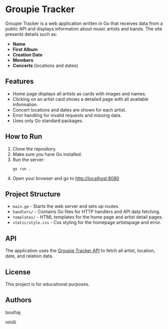 # Groupie Tracker

Groupie Tracker is a web application written in Go that receives data from a public API and displays information about music artists and bands. The site presents details such as:

- **Name**
- **First Album**
- **Creation Date**
- **Members**
- **Concerts** (locations and dates)

## Features

- Home page displays all artists as cards with images and names.
- Clicking on an artist card shows a detailed page with all available information.
- Concert locations and dates are shown for each artist.
- Error handling for invalid requests and missing data.
- Uses only Go standard packages.

## How to Run

1. Clone the repository.
2. Make sure you have Go installed.
3. Run the server:
   ```
   go run .
   ```
4. Open your browser and go to [http://localhost:8080](http://localhost:8080)

## Project Structure

- `main.go` - Starts the web server and sets up routes.
- `handlers/` - Contains Go files for HTTP handlers and API data fetching.
- `templates/` - HTML templates for the home page and artist detail pages.
- `static/style.css` - Css styling for the homepage artistspage and error. 

## API

The application uses the [Groupie Tracker API](https://groupietrackers.herokuapp.com/api) to fetch all artist, location, date, and relation data.


## License

This project is for educational purposes.
## Authors

boulhaj

mhilli